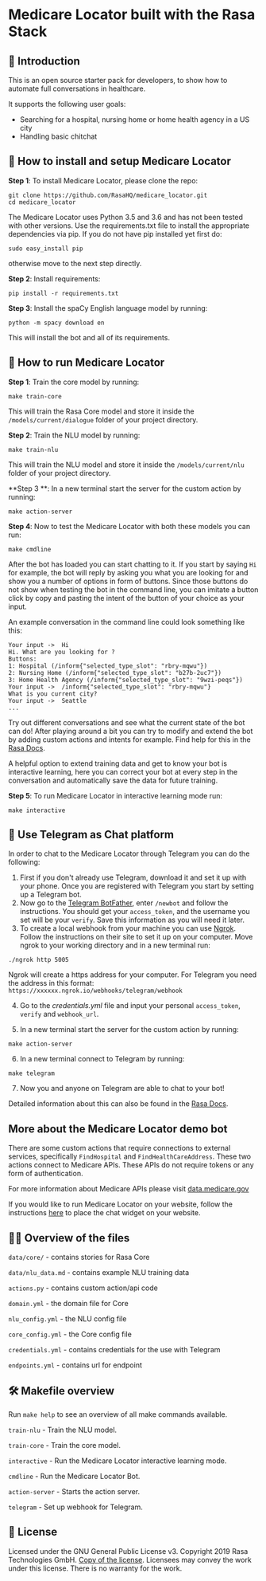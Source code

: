 ﻿# Medicare Locator built with the Rasa Stack

## 🏥 Introduction

This is an open source starter pack for developers, to show how to automate full conversations in healthcare.

It supports the following user goals:

- Searching for a hospital, nursing home or home health agency in a US city
- Handling basic chitchat

## 💾 How to install and setup Medicare Locator

**Step 1**: To install Medicare Locator, please clone the repo:
```
git clone https://github.com/RasaHQ/medicare_locator.git
cd medicare_locator
```
The Medicare Locator uses Python 3.5 and 3.6 and has not been tested with other versions.
Use the requirements.txt file to install the appropriate dependencies
via pip. If you do not have pip installed yet first do:
```
sudo easy_install pip
```
otherwise move to the next step directly.

**Step 2**: Install requirements:
```
pip install -r requirements.txt
```

**Step 3**: Install the spaCy English language model by running:
```
python -m spacy download en
```

This will install the bot and all of its requirements.

## 🤖 How to run Medicare Locator

**Step 1**: Train the core model by running:
```
make train-core
```
This will train the Rasa Core model and store it inside the `/models/current/dialogue` folder of your project directory.

**Step 2**: Train the NLU model by running:
```
make train-nlu
```
This will train the NLU model and store it inside the `/models/current/nlu` folder of your project directory.

**Step 3 **: In a new terminal start the server for the custom action by running:
```
make action-server
```

**Step 4**: Now to test the Medicare Locator with both these models you can run:
```
make cmdline
```
After the bot has loaded you can start chatting to it. If you start by saying `Hi` for example,
the bot will reply by asking you what you are looking for and show you a number of options in form of buttons.
Since those buttons do not show when testing the bot in the command line, you can imitate a button click by copy
and pasting the intent of the button of your choice as your input.

An example conversation in the command line could look something like this:
```
Your input ->  Hi
Hi. What are you looking for ?
Buttons:
1: Hospital (/inform{"selected_type_slot": "rbry-mqwu"})
2: Nursing Home (/inform{"selected_type_slot": "b27b-2uc7"})
3: Home Health Agency (/inform{"selected_type_slot": "9wzi-peqs"})
Your input ->  /inform{"selected_type_slot": "rbry-mqwu"}
What is you current city?
Your input ->  Seattle
...
```

Try out different conversations and see what the current state of the bot can do!
After playing around a bit you can try to modify and extend the bot by adding custom actions and intents for example.
Find help for this in the [Rasa Docs](https://rasa.com/docs/).

A helpful option to extend training data and get to know your bot is interactive learning,
here you can correct your bot at every step in the conversation and automatically save the data for future training.

**Step 5**: To run Medicare Locator in interactive learning mode run:
```
make interactive
```

## 📱 Use Telegram as Chat platform
In order to chat to the Medicare Locator through Telegram you can do the following:
1. First if you don't already use Telegram, download it and set it up with your phone.
Once you are registered with Telegram you start by setting up a Telegram bot.
2. Now go to the [Telegram BotFather](https://web.telegram.org/#/im?p=@BotFather),
enter `/newbot` and follow the instructions.
You should get your `access_token`, and the username you set will be your `verify`. Save this information as you will need it later.
3. To create a local webhook from your machine you can use [Ngrok](https://ngrok.com/). Follow the instructions on their site to
set it up on your computer. Move ngrok to your working directory and in a new terminal run:
```
./ngrok http 5005
```
Ngrok will create a https address for your computer. For Telegram you need the address in this format:
`https://xxxxxx.ngrok.io/webhooks/telegram/webhook`

4. Go to the *credentials.yml* file and input your personal `access_token`, `verify` and `webhook_url`.

5. In a new terminal start the server for the custom action by running:
```
make action-server
```
6. In a new terminal connect to Telegram by running:
```
make telegram
```

7. Now you and anyone on Telegram are able to chat to your bot!

Detailed information about this can also be found in the [Rasa Docs](https://rasa.com/docs/core/connectors/#telegram-connector).


## More about the Medicare Locator demo bot
There are some custom actions that require connections to external services,
specifically `FindHospital` and `FindHealthCareAddress`. These two actions 
connect to Medicare APIs. These APIs do not require tokens or any form of authentication.

For more information about Medicare APIs please visit [data.medicare.gov](https://data.medicare.gov/)

If you would like to run Medicare Locator on your website, follow the instructions
[here](https://github.com/mrbot-ai/rasa-webchat) to place the chat widget on
your website.


## 👩‍💻 Overview of the files

`data/core/` - contains stories for Rasa Core

`data/nlu_data.md` - contains example NLU training data

`actions.py` - contains custom action/api code

`domain.yml` - the domain file for Core

`nlu_config.yml` - the NLU config file

`core_config.yml` - the Core config file

`credentials.yml` - contains credentials for the use with Telegram

`endpoints.yml` - contains url for endpoint

## 🛠 Makefile overview
Run `make help` to see an overview of all make commands available.

`train-nlu` - Train the NLU model.

`train-core` - Train the core model.

`interactive` - Run the Medicare Locator interactive learning mode.

`cmdline` - Run the Medicare Locator Bot.

`action-server` - Starts the action server.

`telegram` - Set up webhook for Telegram.

## :gift: License
Licensed under the GNU General Public License v3. Copyright 2019 Rasa Technologies
GmbH. [Copy of the license](https://github.com/RasaHQ/rasa-demo/blob/master/LICENSE).
Licensees may convey the work under this license. There is no warranty for the work.
